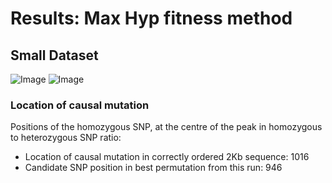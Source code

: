 Results: Max Hyp fitness method
========================================================

Small Dataset
----

![Image](https://github.com/edwardchalstrey1/fragmented_genome_with_snps/blob/master/arabidopsis_datasets/small_dataset2final/max_hyp/images_hyp.gif?raw=true)
![Image](https://github.com/edwardchalstrey1/fragmented_genome_with_snps/blob/master/arabidopsis_datasets/small_dataset2final/max_hyp/images_hm.gif?raw=true)

### Location of causal mutation

Positions of the homozygous SNP, at the centre of the peak in homozygous to heterozygous SNP ratio:

- Location of causal mutation in correctly ordered 2Kb sequence: 1016
- Candidate SNP position in best permutation from this run:      946
